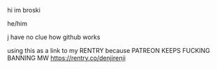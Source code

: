 hi im broski

he/him

j have no clue how github works

using this as a link to my RENTRY because PATREON KEEPS FUCKING BANNING MW
https://rentry.co/denjirenji
